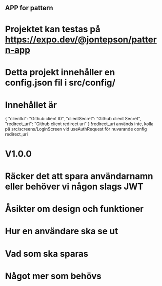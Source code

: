 ## APP for pattern

# Projektet kan testas på https://expo.dev/@jontepson/pattern-app 

# Detta projekt innehåller en config.json fil i src/config/

# Innehållet är

{ 
  "clientId": "Github client ID",
  "clientSecret": "Github client Secret",
  "redirect_uri": "Github client redirect uri"
}
!redirect_uri används inte, kolla på src/screens/LoginScreen vid useAuthRequest för nuvarande config redirect_uri


# V1.0.0

# Räcker det att spara användarnamn eller behöver vi någon slags JWT
# Åsikter om design och funktioner
# Hur en användare ska se ut
# Vad som ska sparas
# Något mer som behövs 
